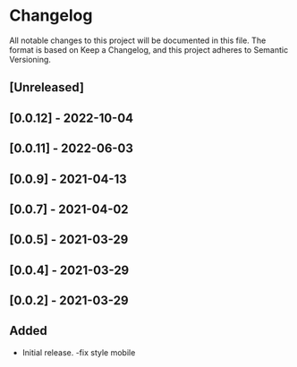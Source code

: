 # Changelog
All notable changes to this project will be documented in this file.
The format is based on Keep a Changelog,
and this project adheres to Semantic Versioning.

## [Unreleased]

## [0.0.12] - 2022-10-04

## [0.0.11] - 2022-06-03

## [0.0.9] - 2021-04-13

## [0.0.7] - 2021-04-02

## [0.0.5] - 2021-03-29

## [0.0.4] - 2021-03-29

## [0.0.2] - 2021-03-29

## Added

- Initial release.
-fix style mobile